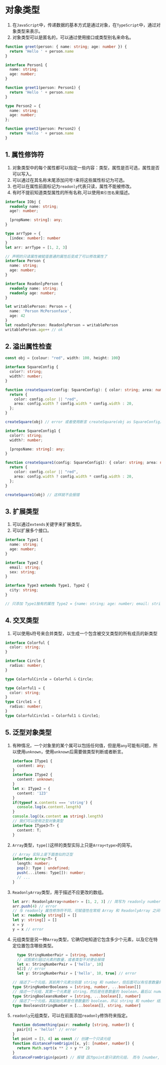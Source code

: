 # 对象类型

1. 在`JavaScript`中，传递数据的基本方式是通过对象，在`TypeScript`中，通过对象类型来表示。
2. 对象类型可以是匿名的，可以通过使用接口或类型别名来命名。

```typescript
function greet(person: { name: string; age: number }) {
  return 'Hello ' + person.name
}

interface Person1 {
  name: string;
  age: number;
}

function greet1(person: Person1) {
  return 'Hello ' + person.name
}

type Person2 = {
  name: string;
  age: number;
};

function greet2(person: Person2) {
  return 'Hello ' + person.name
}
```

## 1. 属性修饰符

1. 对象类型中的每个属性都可以指定一些内容：类型，属性是否可选，属性是否可以写入。
2. 可以通过在其名称末尾添加问号`?`来将这些属性标记为可选。
3. 也可以在属性前面标记为`readonly`代表只读，属性不能被修改。
4. 有时不提前知道类型属性的所有名称,可以使用`索引签名`来描述。

```typescript
interface IObj {
  readonly name: string;
  age?: number;

  [propName: string]: any;
}

type arrType = {
  [index: number]: number
}
let arr: arrType = [1, 2, 3]

// 声明的只读属性被赋值普通的属性后变成了可以修改属性了
interface Person {
  name: string;
  age: number;
}

interface ReadonlyPerson {
  readonly name: string;
  readonly age: number;
}

let writablePerson: Person = {
  name: 'Person McPersonface',
  age: 42
}
let readonlyPerson: ReadonlyPerson = writablePerson
writablePerson.age++ // ok
```

## 2. 溢出属性检查

```typescript
const obj = {colour: "red", width: 100, height: 100}

interface SquareConfig {
  color?: string;
  width?: number;
}

function createSquare(config: SquareConfig): { color: string; area: number } {
  return {
    color: config.color || "red",
    area: config.width ? config.width * config.width : 20,
  };
}

createSquare(obj) // error 或者使用断言 createSquare(obj as SquareConfig)

interface SquareConfig1 {
  color?: string;
  width?: number;

  [propsName: string]: any;
}

function createSquare1(config: SquareConfig1): { color: string; area: number } {
  return {
    color: config.color || "red",
    area: config.width ? config.width * config.width : 20,
  };
}

createSquare1(obj) // 这样就不会报错 
```

## 3. 扩展类型

1. 可以通过`extends`关键字来扩展类型。
2. 可以扩展多个接口。

```typescript
interface Type1 {
  name: string;
  age: number;
}

interface Type2 {
  email: string;
  sex: string;
}

interface Type3 extends Type1, Type2 {
  city: string;
}

// 只添加 Type1独有的属性 Type2 = {name: string; age: number; email: string; sex: string; city: string;}
```

## 4. 交叉类型

1. 可以使用`&`符号来合并类型，以生成一个包含被交叉类型的所有成员的新类型

```typescript
interface Colorful {
  color: string;
}

interface Circle {
  radius: number;
}

type ColorfulCircle = Colorful & Circle;

type Colorful1 = {
  color: string;
}
type Circle1 = {
  radius: number;
}
type ColorfulCircle1 = Colorful1 & Circle1;
```

## 5. 泛型对象类型

1. 有种情况，一个对象里的某个属可以包括任何值，但是用`any`可能有问题，所以使用`unknown`，使用`unknown`后需要做类型判断或者断言。
   ```typescript
   interface IType1 {
     content: any;
   }
   interface IType2 {
     content: unknown;
   }
   let x: IType2 = {
     content: '123'
   }
   if(typeof x.contents === 'string') {
     console.log(x.content.length)
   }
   console.log((x.content as string).length)
   // 我们可以使用泛型对象类型
   interface IType3<T> {
     content: T;
   }
   ```
2. `Array`类型，`type[]`这样的类型实际上只是`Array<type>`的简写。
   ```typescript
   // Array 实际上是下面类似的泛型
   interface Array<T> {
     length: number;
     pop(): Type | undefined;
     push(...items: Type[]): number;
     // ...
   } 
   ```
3. `ReadonlyArray`类型，用于描述不应更改的数组。
   ```typescript
   let arr: ReadonlyArray<number> = [1, 2, 3] // 简写为 readonly number[]
   arr.push(4) // error
   // 与 readonly 属性修饰符不同，可赋值性在常规 Array 和 ReadonlyArray 之间不是双向
   let x: readonly string[] = []
   let y: string[] = []
   x = y
   y = x // error
   ```
4. 元组类型是另一种`Array`类型，它确切地知道它包含多少个元素，以及它在特定位置包含哪些类型。
   ```typescript
     type StringNumberPair = [string, number]
     // 试图索引超过元素的数量，或者类型不对便会报错
     let x: StringNumberPair = ['hello', 10]
     x[2] // error
     let y: StringNumberPair = ['hello', 10, true] // error
   
   // 描述了一个元组，其前两个元素分别是 string 和 number，但后面可以有任意数量的 boolean
   type StringNumberBooleans = [string, number, ...boolean[]]
   // 描述一个元组，其第一个元素是 string，然后是任意数量的 boolean，最后以 number 结尾
   type StringBooleansNumber = [string, ...boolean[], number]
   // 描述了一个元组，其起始元素是任意数量的 boolean，并以 string 和 number 结尾
   type BooleansStringNumber = [...boolean[], string, number]
   ```
5. `readonly`元组类型，可以在前面添加`readonly`修饰符来指定。
   ```typescript
   function doSomething(pair: readonly [string, number]) {
     pair[0] = 'hello!' // error
   }
   let point = [3, 4] as const // 创建一个只读元组
   function distanceFromOrigin([x, y]: [number, number]) {
     return Math.sqrt(x ** 2 + y ** 2)
   }
   distanceFromOrigin(point) // 报错 因为point是只读的元组， 而与 [number, number] 类型不符
   ```
